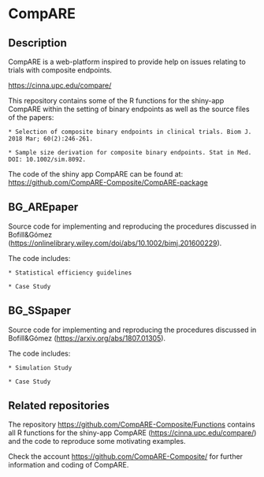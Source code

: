 # CompARE  

## Description

CompARE is a web-platform inspired to provide help on issues relating to trials with composite endpoints.

https://cinna.upc.edu/compare/

This repository contains some of the R functions for the shiny-app CompARE within the setting of binary endpoints as well as the source files of the papers:

	* Selection of composite binary endpoints in clinical trials. Biom J. 2018 Mar; 60(2):246-261. 
	
	* Sample size derivation for composite binary endpoints. Stat in Med. DOI: 10.1002/sim.8092.

The code of the shiny app CompARE can be found at: https://github.com/CompARE-Composite/CompARE-package

## BG_AREpaper
Source  code  for implementing and reproducing  the procedures discussed in Bofill&Gómez 
(https://onlinelibrary.wiley.com/doi/abs/10.1002/bimj.201600229).

The code includes:

	* Statistical efficiency guidelines

	* Case Study
	

## BG_SSpaper
Source  code  for implementing and reproducing  the procedures discussed in Bofill&Gómez (https://arxiv.org/abs/1807.01305).

The code includes:

	* Simulation Study
	
	* Case Study
	
## Related repositories

The repository https://github.com/CompARE-Composite/Functions contains  all R functions for the shiny-app CompARE (https://cinna.upc.edu/compare/) and the code to reproduce some motivating examples. 

Check the account 
https://github.com/CompARE-Composite/
for further information and coding of CompARE.
	

